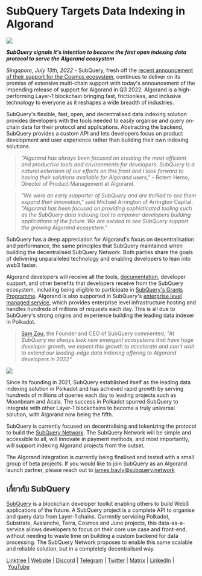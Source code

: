 # SubQuery Targets Data Indexing in Algorand

![](https://miro.medium.com/max/1400/0*D8L463hl0G8Ho9fN)

**_SubQuery signals it's intention to become the first open indexing data protocol to serve the Algorand ecosystem_**

*Singapore, July 13th, 2022* - SubQuery, fresh off the [recent announcement of their support for the Cosmos ecosystem](./20220609-juno-cosmos.md), continues to deliver on its promise of extensive multi-chain support with today's announcement of the impending release of support for Algorand in Q3 2022. Algorand is a high-performing Layer-1 blockchain bringing fast, frictionless, and inclusive technology to everyone as it reshapes a wide breadth of industries.

SubQuery's flexible, fast, open, and decentralised data indexing solution provides developers with the tools needed to easily organise and query on-chain data for their protocol and applications. Abstracting the backend, SubQuery provides a custom API and lets developers focus on product development and user experience rather than building their own indexing solutions.

> _"Algorand has always been focused on creating the most efficient and productive tools and environments for developers. SubQuery is a natural extension of our efforts on this front and I look forward to having their solutions available for Algorand users,"_ - Rotem Hemo, Director of Product Management at Algorand.

> _"We were an early supporter of SubQuery and are thrilled to see them expand their innovation,"_ said Michael Arrington of Arrington Capital. _"Algorand has been focused on providing sophisticated tooling such as the SubQuery data indexing tool to empower developers building applications of the future. We are excited to see SubQuery support the growing Algorand ecosystem."_

SubQuery has a deep appreciation for Algorand's focus on decentralisation and performance, the same principles that SubQuery maintained when building the decentralised SubQuery Network. Both parties share the goals of delivering unparalleled technology and enabling developers to lean into web3 faster.

Algorand developers will receive all the tools, [documentation](https://academy.subquery.network/), developer support, and other benefits that developers receive from the SubQuery ecosystem, including being eligible to participate in [SubQuery's Grants Programme](https://subquery.network/grants). Algorand is also supported in SubQuery's [enterprise level managed service](https://subquery.network/managedservices), which provides enterprise level infrastructure hosting and handles hundreds of millions of requests each day. This is all due to SubQuery's strong origins and experience building the leading data indexer in Polkadot.

> [Sam Zou](https://twitter.com/zoujialiu), the Founder and CEO of SubQuery commented, *"At SubQuery we always look new emergent ecosystems that have huge developer growth, we expect this growth to accelerate and can't wait to extend our leading-edge data indexing offering to Algorand developers in 2022"*

![](https://miro.medium.com/max/1400/0*hXXkXh94-KnJWgC_)

Since its founding in 2021, SubQuery established itself as the leading data indexing solution in Polkadot and has achieved rapid growth by serving hundreds of millions of queries each day to leading projects such as Moonbeam and Acala. The success in Polkadot spurred SubQuery to integrate with other Layer-1 blockchains to become a truly universal solution, with Algorand now being the fifth.

SubQuery is currently focused on decentralising and tokenizing the protocol to build the [SubQuery Network](https://subquery.network/network). The SubQuery Network will be simple and accessible to all, will innovate in payment methods, and most importantly, will support indexing Algorand projects from the outset.

The Algorand integration is currently being finalised and tested with a small group of beta projects. If you would like to join SubQuery as an Algorand launch partner, please reach out to james.bayly@subquery.network

## เกี่ยวกับ SubQuery

[SubQuery](https://subquery.network/) is a blockchain developer toolkit enabling others to build Web3 applications of the future. A SubQuery project is a complete API to organise and query data from Layer-1 chains. Currently servicing Polkadot, Substrate, Avalanche, Terra, Cosmos and Juno projects, this data-as-a-service allows developers to focus on their core use case and front-end, without needing to waste time on building a custom backend for data processing. The SubQuery Network proposes to enable this same scalable and reliable solution, but in a completely decentralised way.

​​[Linktree](https://linktr.ee/subquerynetwork) | [Website](https://subquery.network/) | [Discord](https://discord.com/invite/78zg8aBSMG) | [Telegram](https://t.me/subquerynetwork) | [Twitter](https://twitter.com/subquerynetwork) | [Matrix](https://matrix.to/#/#subquery:matrix.org) | [LinkedIn](https://www.linkedin.com/company/subquery) | [YouTube](https://www.youtube.com/channel/UCi1a6NUUjegcLHDFLr7CqLw)
